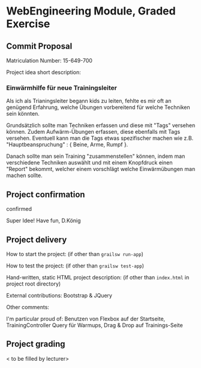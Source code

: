 # WebEngineering Module, Graded Exercise

## Commit Proposal

Matriculation Number: 15-649-700

Project idea short description: 

### Einwärmhilfe für neue Trainingsleiter

Als ich als Trianingsleiter begann kids zu leiten, fehlte es mir oft an genügend Erfahrung, welche Übungen vorbereitend für welche Techniken sein könnten. 

Grundsätzlich sollte man Techniken erfassen und diese mit "Tags" versehen können.
Zudem Aufwärm-Übungen erfassen, diese ebenfalls mit Tags versehen.
Eventuell kann man die Tags etwas spezifischer machen wie z.B. "Hauptbeanspruchung" : { Beine, Arme, Rumpf }.

Danach sollte man sein Training "zusammenstellen" können, indem man verschiedene Techniken auswählt und mit einem Knopfdruck einen "Report" bekommt, welcher einem vorschlägt welche Einwärmübungen man machen sollte.


## Project confirmation

confirmed

Super Idee!
Have fun,
D.König


## Project delivery <to be filled by student>

How to start the project: (if other than `grailsw run-app`)

How to test the project:  (if other than `grailsw test-app`)

Hand-written, static HTML 
project description:      (if other than `index.html` in project root directory)

External contributions: Bootstrap & JQuery 

Other comments: 

I'm particular proud of: Benutzen von Flexbox auf der Startseite, TrainingController Query für Warmups, Drag & Drop auf Trainings-Seite

## Project grading 

< to be filled by lecturer>
